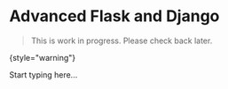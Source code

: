 # Advanced Flask and Django

> This is work in progress. Please check back later.
> 
{style="warning"}

Start typing here...